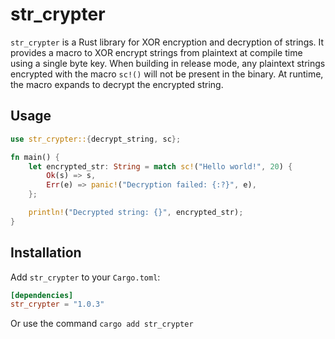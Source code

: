 # str_crypter

`str_crypter` is a Rust library for XOR encryption and decryption of strings. It provides a macro to XOR encrypt strings from plaintext at compile time using a single byte key. When building in release mode, any plaintext strings encrypted with the macro `sc!()` will not be present in the binary. At runtime, the macro expands to decrypt the encrypted string.

## Usage

```rust
use str_crypter::{decrypt_string, sc};

fn main() {
    let encrypted_str: String = match sc!("Hello world!", 20) {
        Ok(s) => s,
        Err(e) => panic!("Decryption failed: {:?}", e),
    };

    println!("Decrypted string: {}", encrypted_str);
}
```

## Installation

Add `str_crypter` to your `Cargo.toml`:

```toml
[dependencies]
str_crypter = "1.0.3"
```

Or use the command `cargo add str_crypter`